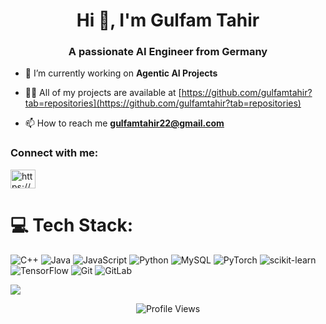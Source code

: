 <h1 align="center">Hi 👋, I'm Gulfam Tahir</h1>
<h3 align="center">A passionate AI Engineer from Germany</h3>


- 🔭 I’m currently working on **Agentic AI Projects**

- 👨‍💻 All of my projects are available at [https://github.com/gulfamtahir?tab=repositories](https://github.com/gulfamtahir?tab=repositories)

- 📫 How to reach me **gulfamtahir22@gmail.com**

<h3 align="left">Connect with me:</h3>
<p align="left">
<a href="https://linkedin.com/in/https://www.linkedin.com/in/muhammad-gulfam-tahir-b07516152/" target="blank"><img align="center" src="https://raw.githubusercontent.com/rahuldkjain/github-profile-readme-generator/master/src/images/icons/Social/linked-in-alt.svg" alt="https://www.linkedin.com/in/muhammad-gulfam-tahir-b07516152/" height="30" width="40" /></a>
</p>


# 💻 Tech Stack:
![C++](https://img.shields.io/badge/c++-%2300599C.svg?style=for-the-badge&logo=c%2B%2B&logoColor=white) ![Java](https://img.shields.io/badge/java-%23ED8B00.svg?style=for-the-badge&logo=openjdk&logoColor=white) ![JavaScript](https://img.shields.io/badge/javascript-%23323330.svg?style=for-the-badge&logo=javascript&logoColor=%23F7DF1E) ![Python](https://img.shields.io/badge/python-3670A0?style=for-the-badge&logo=python&logoColor=ffdd54) ![MySQL](https://img.shields.io/badge/mysql-4479A1.svg?style=for-the-badge&logo=mysql&logoColor=white) ![PyTorch](https://img.shields.io/badge/PyTorch-%23EE4C2C.svg?style=for-the-badge&logo=PyTorch&logoColor=white) ![scikit-learn](https://img.shields.io/badge/scikit--learn-%23F7931E.svg?style=for-the-badge&logo=scikit-learn&logoColor=white) ![TensorFlow](https://img.shields.io/badge/TensorFlow-%23FF6F00.svg?style=for-the-badge&logo=TensorFlow&logoColor=white) ![Git](https://img.shields.io/badge/git-%23F05033.svg?style=for-the-badge&logo=git&logoColor=white) ![GitLab](https://img.shields.io/badge/gitlab-%23181717.svg?style=for-the-badge&logo=gitlab&logoColor=white)




![](https://github-readme-stats.vercel.app/api/top-langs/?username=gulfamtahir&theme=dark&hide_border=false&include_all_commits=false&count_private=false&layout=compact)

<p align="center">
  <img src="https://profile-counter.glitch.me/gulfamtahir/count.svg" alt="Profile Views" />
</p>

